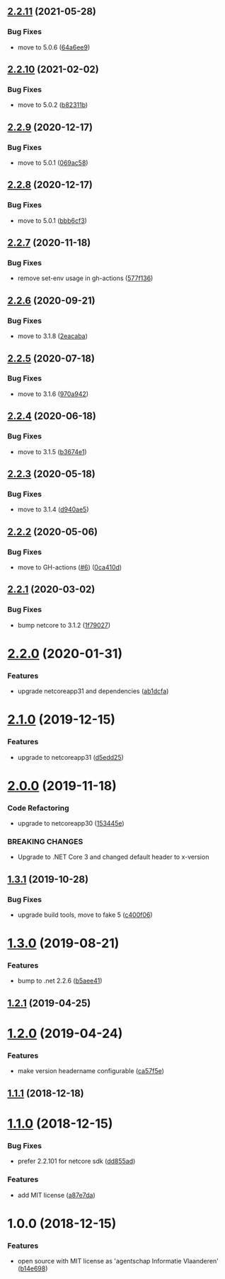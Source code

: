 ## [2.2.11](https://github.com/informatievlaanderen/version-header-middleware/compare/v2.2.10...v2.2.11) (2021-05-28)


### Bug Fixes

* move to 5.0.6 ([64a6ee9](https://github.com/informatievlaanderen/version-header-middleware/commit/64a6ee9c8c57dee6f871e5629c87139fc05256d5))

## [2.2.10](https://github.com/informatievlaanderen/version-header-middleware/compare/v2.2.9...v2.2.10) (2021-02-02)


### Bug Fixes

* move to 5.0.2 ([b82311b](https://github.com/informatievlaanderen/version-header-middleware/commit/b82311bf7e0722d29973ffb522ea0df11d08e672))

## [2.2.9](https://github.com/informatievlaanderen/version-header-middleware/compare/v2.2.8...v2.2.9) (2020-12-17)


### Bug Fixes

* move to 5.0.1 ([069ac58](https://github.com/informatievlaanderen/version-header-middleware/commit/069ac58f1dcb61aa3c5ef26f02cf5122addc2497))

## [2.2.8](https://github.com/informatievlaanderen/version-header-middleware/compare/v2.2.7...v2.2.8) (2020-12-17)


### Bug Fixes

* move to 5.0.1 ([bbb6cf3](https://github.com/informatievlaanderen/version-header-middleware/commit/bbb6cf38298e5c77016d9ff0b38c9cf31bd33563))

## [2.2.7](https://github.com/informatievlaanderen/version-header-middleware/compare/v2.2.6...v2.2.7) (2020-11-18)


### Bug Fixes

* remove set-env usage in gh-actions ([577f136](https://github.com/informatievlaanderen/version-header-middleware/commit/577f13684488b146e207af28bf2dfa3c738bf07a))

## [2.2.6](https://github.com/informatievlaanderen/version-header-middleware/compare/v2.2.5...v2.2.6) (2020-09-21)


### Bug Fixes

* move to 3.1.8 ([2eacaba](https://github.com/informatievlaanderen/version-header-middleware/commit/2eacabac73675836b124e06004bd0f7cffde9a4f))

## [2.2.5](https://github.com/informatievlaanderen/version-header-middleware/compare/v2.2.4...v2.2.5) (2020-07-18)


### Bug Fixes

* move to 3.1.6 ([970a942](https://github.com/informatievlaanderen/version-header-middleware/commit/970a942a80787c747f4b45a201e427c48e4d48b9))

## [2.2.4](https://github.com/informatievlaanderen/version-header-middleware/compare/v2.2.3...v2.2.4) (2020-06-18)


### Bug Fixes

* move to 3.1.5 ([b3674e1](https://github.com/informatievlaanderen/version-header-middleware/commit/b3674e18e1089b3686006b4dff299ee8827b649e))

## [2.2.3](https://github.com/informatievlaanderen/version-header-middleware/compare/v2.2.2...v2.2.3) (2020-05-18)


### Bug Fixes

* move to 3.1.4 ([d940ae5](https://github.com/informatievlaanderen/version-header-middleware/commit/d940ae5653334f780a9c7899f74ee0d5e0156faf))

## [2.2.2](https://github.com/informatievlaanderen/version-header-middleware/compare/v2.2.1...v2.2.2) (2020-05-06)


### Bug Fixes

* move to GH-actions ([#6](https://github.com/informatievlaanderen/version-header-middleware/issues/6)) ([0ca410d](https://github.com/informatievlaanderen/version-header-middleware/commit/0ca410dc6b2070acd80f89c4d9f4a0b5e2206366))

## [2.2.1](https://github.com/informatievlaanderen/version-header-middleware/compare/v2.2.0...v2.2.1) (2020-03-02)


### Bug Fixes

* bump netcore to 3.1.2 ([1f79027](https://github.com/informatievlaanderen/version-header-middleware/commit/1f79027f2289618680979fdaec372f65c77557ed))

# [2.2.0](https://github.com/informatievlaanderen/version-header-middleware/compare/v2.1.0...v2.2.0) (2020-01-31)


### Features

* upgrade netcoreapp31 and dependencies ([ab1dcfa](https://github.com/informatievlaanderen/version-header-middleware/commit/ab1dcfa6a0a2ebe0093b1a310fcf10270f1aceb4))

# [2.1.0](https://github.com/informatievlaanderen/version-header-middleware/compare/v2.0.0...v2.1.0) (2019-12-15)


### Features

* upgrade to netcoreapp31 ([d5edd25](https://github.com/informatievlaanderen/version-header-middleware/commit/d5edd257bc4556d1dbf74776ae81b9045bf4cce0))

# [2.0.0](https://github.com/informatievlaanderen/version-header-middleware/compare/v1.3.1...v2.0.0) (2019-11-18)


### Code Refactoring

* upgrade to netcoreapp30 ([153445e](https://github.com/informatievlaanderen/version-header-middleware/commit/153445e))


### BREAKING CHANGES

* Upgrade to .NET Core 3 and changed default header to x-version

## [1.3.1](https://github.com/informatievlaanderen/version-header-middleware/compare/v1.3.0...v1.3.1) (2019-10-28)


### Bug Fixes

* upgrade build tools, move to fake 5 ([c400f06](https://github.com/informatievlaanderen/version-header-middleware/commit/c400f06))

# [1.3.0](https://github.com/informatievlaanderen/version-header-middleware/compare/v1.2.1...v1.3.0) (2019-08-21)


### Features

* bump to .net 2.2.6 ([b5aee41](https://github.com/informatievlaanderen/version-header-middleware/commit/b5aee41))

## [1.2.1](https://github.com/informatievlaanderen/version-header-middleware/compare/v1.2.0...v1.2.1) (2019-04-25)

# [1.2.0](https://github.com/informatievlaanderen/version-header-middleware/compare/v1.1.1...v1.2.0) (2019-04-24)


### Features

* make version headername configurable ([ca57f5e](https://github.com/informatievlaanderen/version-header-middleware/commit/ca57f5e))

## [1.1.1](https://github.com/informatievlaanderen/version-header-middleware/compare/v1.1.0...v1.1.1) (2018-12-18)

# [1.1.0](https://github.com/informatievlaanderen/version-header-middleware/compare/v1.0.0...v1.1.0) (2018-12-15)


### Bug Fixes

* prefer 2.2.101 for netcore sdk ([dd855ad](https://github.com/informatievlaanderen/version-header-middleware/commit/dd855ad))


### Features

* add MIT license ([a87e7da](https://github.com/informatievlaanderen/version-header-middleware/commit/a87e7da))

# 1.0.0 (2018-12-15)


### Features

* open source with MIT license as 'agentschap Informatie Vlaanderen' ([b14e698](https://github.com/informatievlaanderen/version-header-middleware/commit/b14e698))
